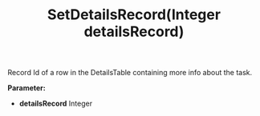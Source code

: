 ﻿---
uid: crmscript_ref_NSBatchTaskInfo_SetDetailsRecord
title: SetDetailsRecord(Integer detailsRecord)
intellisense: NSBatchTaskInfo.SetDetailsRecord
keywords: NSBatchTaskInfo, GetDetailsRecord
so.topic: reference
---

Record Id of a row in the DetailsTable containing more info about the task.

**Parameter:** 
 - **detailsRecord** Integer

